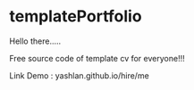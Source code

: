 # templatePortfolio

Hello there..... 

Free source code of template cv for everyone!!!

Link Demo : yashlan.github.io/hire/me
